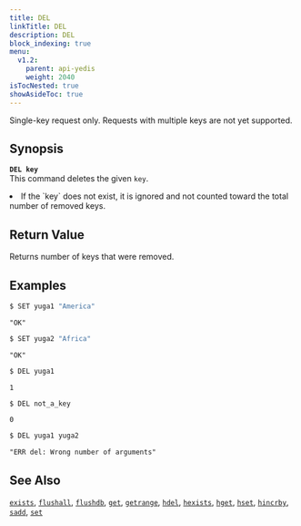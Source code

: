 ```yaml
---
title: DEL
linkTitle: DEL
description: DEL
block_indexing: true
menu:
  v1.2:
    parent: api-yedis
    weight: 2040
isTocNested: true
showAsideToc: true
---
```

Single-key request only. Requests with multiple keys are not yet supported.

## Synopsis
<!-- <b>`DEL key [key ...]`</b><br> -->
<b>`DEL key`</b><br>
This command deletes the given `key`.

<li>If the `key` does not exist, it is ignored and not counted toward the total number of removed keys.</li>

## Return Value
Returns number of keys that were removed.

## Examples

```sh
$ SET yuga1 "America"
```

```
"OK"
```

```sh
$ SET yuga2 "Africa"
```

```
"OK"
```

```sh
$ DEL yuga1
```

```
1
```

```sh
$ DEL not_a_key
```

```
0
```

```sh
$ DEL yuga1 yuga2
```

```
"ERR del: Wrong number of arguments"
```

## See Also
[`exists`](../exists/), [`flushall`](../flushall/), [`flushdb`](../flushdb/), [`get`](../get/), [`getrange`](../getrange/), [`hdel`](../hdel/), [`hexists`](../hexists/), [`hget`](../hget/), [`hset`](../hset/), [`hincrby`](../hincrby/), [`sadd`](../sadd/), [`set`](../set/)
